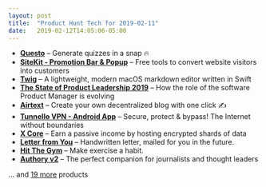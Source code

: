 ```yaml
---
layout: post
title:  "Product Hunt Tech for 2019-02-11"
date:   2019-02-12T14:05:06-05:00
---
```


* **[Questo](https://www.producthunt.com/posts/questo?utm_campaign=producthunt-api&utm_medium=api&utm_source=Application%3A+Daily+Digest+RSS+%28ID%3A+3202%29)** – Generate quizzes in a snap 🔥
* **[SiteKit - Promotion Bar & Popup](https://www.producthunt.com/posts/sitekit-promotion-bar-popup?utm_campaign=producthunt-api&utm_medium=api&utm_source=Application%3A+Daily+Digest+RSS+%28ID%3A+3202%29)** – Free tools to convert website visitors into customers
* **[Twig](https://www.producthunt.com/posts/twig?utm_campaign=producthunt-api&utm_medium=api&utm_source=Application%3A+Daily+Digest+RSS+%28ID%3A+3202%29)** – A lightweight, modern macOS markdown editor written in Swift
* **[The State of Product Leadership 2019](https://www.producthunt.com/posts/the-state-of-product-leadership-2019?utm_campaign=producthunt-api&utm_medium=api&utm_source=Application%3A+Daily+Digest+RSS+%28ID%3A+3202%29)** – How the role of the software Product Manager is evolving
* **[Airtext](https://www.producthunt.com/posts/airtext-2?utm_campaign=producthunt-api&utm_medium=api&utm_source=Application%3A+Daily+Digest+RSS+%28ID%3A+3202%29)** – Create your own decentralized blog with one click ✍
* **[Tunnello VPN - Android App](https://www.producthunt.com/posts/tunnello-vpn-android-app-1?utm_campaign=producthunt-api&utm_medium=api&utm_source=Application%3A+Daily+Digest+RSS+%28ID%3A+3202%29)** – Secure, protect & bypass! The Internet without boundaries
* **[X Core](https://www.producthunt.com/posts/x-core?utm_campaign=producthunt-api&utm_medium=api&utm_source=Application%3A+Daily+Digest+RSS+%28ID%3A+3202%29)** – Earn a passive income by hosting encrypted shards of data
* **[Letter from You](https://www.producthunt.com/posts/letter-from-you?utm_campaign=producthunt-api&utm_medium=api&utm_source=Application%3A+Daily+Digest+RSS+%28ID%3A+3202%29)** – Handwritten letter, mailed for you in the future.
* **[Hit The Gym](https://www.producthunt.com/posts/hit-the-gym?utm_campaign=producthunt-api&utm_medium=api&utm_source=Application%3A+Daily+Digest+RSS+%28ID%3A+3202%29)** – Make exercise a habit.
* **[Authory v2](https://www.producthunt.com/posts/authory-v2?utm_campaign=producthunt-api&utm_medium=api&utm_source=Application%3A+Daily+Digest+RSS+%28ID%3A+3202%29)** – The perfect companion for journalists and thought leaders

… and [19 more](https://www.producthunt.com/tech) products
